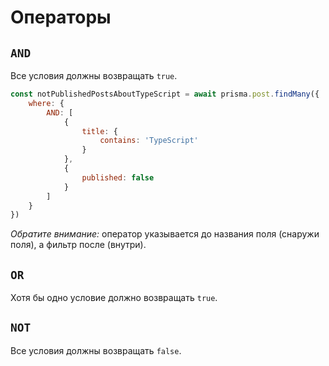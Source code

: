 # Операторы

## `AND`

Все условия должны возвращать `true`.

```javascript
const notPublishedPostsAboutTypeScript = await prisma.post.findMany({
    where: {
        AND: [
            {
                title: {
                    contains: 'TypeScript'
                }
            },
            {
                published: false
            }
        ]
    }
})
```

_Обратите внимание:_ оператор указывается до названия поля (снаружи поля), а фильтр после (внутри).

## `OR`

Хотя бы одно условие должно возвращать `true`.

## `NOT`

Все условия должны возвращать `false`.
